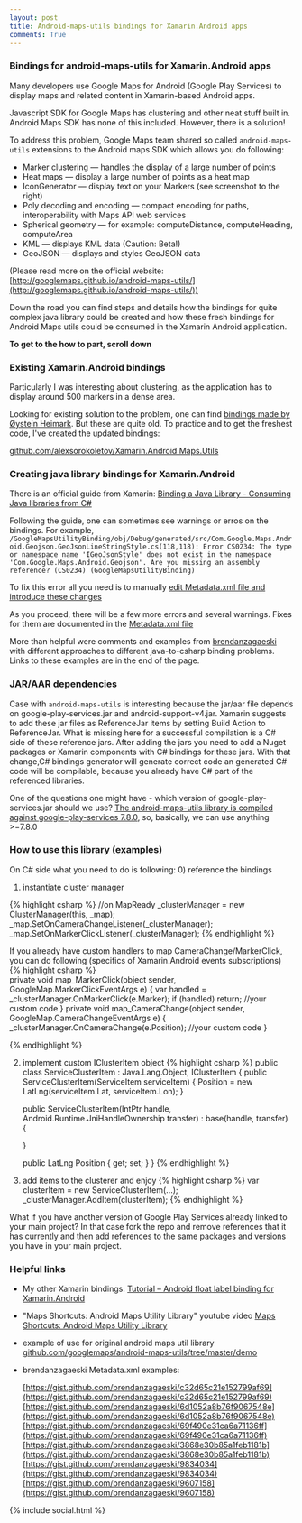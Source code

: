 ```yaml
---
layout: post
title: Android-maps-utils bindings for Xamarin.Android apps
comments: True
---
```

### Bindings for android-maps-utils for Xamarin.Android apps

Many developers use Google Maps for Android (Google Play Services) to display maps and related content in Xamarin-based Android apps.

Javascript SDK for Google Maps has clustering and other neat stuff built in. Android Maps SDK has none of this included. 
However, there is a solution!

<!--more-->

To address this problem, Google Maps team shared so called `android-maps-utils` extensions to the Android maps SDK which allows you do following:

- Marker clustering — handles the display of a large number of points
- Heat maps — display a large number of points as a heat map
- IconGenerator — display text on your Markers (see screenshot to the right)
- Poly decoding and encoding — compact encoding for paths, interoperability with Maps API web services
- Spherical geometry — for example: computeDistance, computeHeading, computeArea
- KML — displays KML data (Caution: Beta!)
- GeoJSON — displays and styles GeoJSON data

(Please read more on the official website: [http://googlemaps.github.io/android-maps-utils/](http://googlemaps.github.io/android-maps-utils/))

Down the road you can find steps and details how the bindings for quite complex java library could be created and how these fresh bindings for Android Maps utils could be consumed in the Xamarin Android application.

**To get to the how to part, scroll down**

### Existing Xamarin.Android bindings
Particularly I was interesting about clustering, as the application has to display around 500 markers in a dense area. 

Looking for existing solution to the problem, one can find [bindings made by Øystein Heimark](https://github.com/oystehei/MapsUtilityDemo). But these are quite old. To practice and to get the freshest code, I've created the updated bindings:

[github.com/alexsorokoletov/Xamarin.Android.Maps.Utils](https://github.com/alexsorokoletov/Xamarin.Android.Maps.Utils)

### Creating java library bindings for Xamarin.Android

There is an official guide from Xamarin: 
[Binding a Java Library - Consuming Java libraries from C#](https://developer.xamarin.com/guides/android/advanced_topics/java_integration_overview/binding-a-java-library/)

Following the guide, one can sometimes see warnings or erros on the bindings.
For example, 
`/GoogleMapsUtilityBinding/obj/Debug/generated/src/Com.Google.Maps.Android.Geojson.GeoJsonLineStringStyle.cs(118,118): Error CS0234: The type or namespace name 'IGeoJsonStyle' does not exist in the namespace 'Com.Google.Maps.Android.Geojson'. Are you missing an assembly reference? (CS0234) (GoogleMapsUtilityBinding)`

To fix this error all you need is to manually [edit Metadata.xml file and introduce these changes](https://github.com/alexsorokoletov/Xamarin.Android.Maps.Utils/blob/master/Transforms/Metadata.xml#L15)

As you proceed, there will be a few more errors and several warnings. Fixes for them are documented in the [Metadata.xml file](https://github.com/alexsorokoletov/Xamarin.Android.Maps.Utils/blob/master/Transforms/Metadata.xml)

More than helpful were comments and examples from [brendanzagaeski](https://github.com/brendanzagaeski) with different approaches to different java-to-csharp binding problems. Links to these examples are in the end of the page.

### JAR/AAR dependencies
Case with `android-maps-utils` is interesting because the jar/aar file depends on google-play-services.jar and android-support-v4.jar.
Xamarin suggests to add these jar files as ReferenceJar items by setting Build Action to ReferenceJar. What is missing here for a successful compilation is a C# side of these reference jars. After adding the jars you need to add a Nuget packages or Xamarin components with C# bindings for these jars.
With that change,C# bindings generator will generate correct code an generated C# code will be compilable, because you already have C# part of the referenced libraries.

One of the questions one might have - which version of google-play-services.jar should we use?
[The android-maps-utils library is compiled against google-play-services 7.8.0](https://github.com/googlemaps/android-maps-utils/blob/master/library/build.gradle#L19), so, basically, we can use anything >=7.8.0

### How to use this library (examples)

On C# side what you need to do is following:
0) reference the bindings
1) instantiate cluster manager

{% highlight csharp %}
//on MapReady
_clusterManager = new ClusterManager(this, _map);
_map.SetOnCameraChangeListener(_clusterManager);
_map.SetOnMarkerClickListener(_clusterManager);
{% endhighlight %}

If you already have custom handlers to map CameraChange/MarkerClick, you can do following (specifics of Xamarin.Android events subscriptions)
{% highlight csharp %}        
private void map_MarkerClick(object sender, GoogleMap.MarkerClickEventArgs e)
{
    var handled = _clusterManager.OnMarkerClick(e.Marker);
    if (handled)
        return;
    //your custom code
}
private void map_CameraChange(object sender, GoogleMap.CameraChangeEventArgs e)
{
    _clusterManager.OnCameraChange(e.Position);
    //your custom code
}
		
{% endhighlight %}


2) implement custom IClusterItem object
{% highlight csharp %}
public class ServiceClusterItem : Java.Lang.Object, IClusterItem
{
    public ServiceClusterItem(ServiceItem serviceItem)
    {
        Position = new LatLng(serviceItem.Lat, serviceItem.Lon);
    }

    public ServiceClusterItem(IntPtr handle, Android.Runtime.JniHandleOwnership transfer)
        : base(handle, transfer)
    {
        
    }

    public LatLng Position
    {
        get;
        set;
    }
}
{% endhighlight %}
3) add items to the clusterer and enjoy
{% highlight csharp %}
var clusterItem = new ServiceClusterItem(...);
_clusterManager.AddItem(clusterItem);
{% endhighlight %}

What if you have another version of Google Play Services already linked to your main project?
In that case fork the repo and remove references that it has currently and then add references to the same packages and versions you have in your main project.



### Helpful links
- My other Xamarin bindings:
  [Tutorial – Android float label binding for Xamarin.Android](http://dreamteam-mobile.com/blog/2015/04/tutorial-android-float-label-binding-for-xamarin-android/)
  
- "Maps Shortcuts: Android Maps Utility Library" youtube video
	[Maps Shortcuts: Android Maps Utility Library](https://www.youtube.com/watch?v=nb2X9IjjZpM)
- example of use for original android maps util library
  [github.com/googlemaps/android-maps-utils/tree/master/demo](https://github.com/googlemaps/android-maps-utils/tree/master/demo)

- brendanzagaeski Metadata.xml examples:

  [https://gist.github.com/brendanzagaeski/c32d65c21e152799af69](https://gist.github.com/brendanzagaeski/c32d65c21e152799af69)
  [https://gist.github.com/brendanzagaeski/6d1052a8b76f9067548e](https://gist.github.com/brendanzagaeski/6d1052a8b76f9067548e)
  [https://gist.github.com/brendanzagaeski/69f490e31ca6a71136ff](https://gist.github.com/brendanzagaeski/69f490e31ca6a71136ff)
  [https://gist.github.com/brendanzagaeski/3868e30b85a1feb1181b](https://gist.github.com/brendanzagaeski/3868e30b85a1feb1181b)
  [https://gist.github.com/brendanzagaeski/9834034](https://gist.github.com/brendanzagaeski/9834034)
  [https://gist.github.com/brendanzagaeski/9607158](https://gist.github.com/brendanzagaeski/9607158)
 
 {% include social.html %}